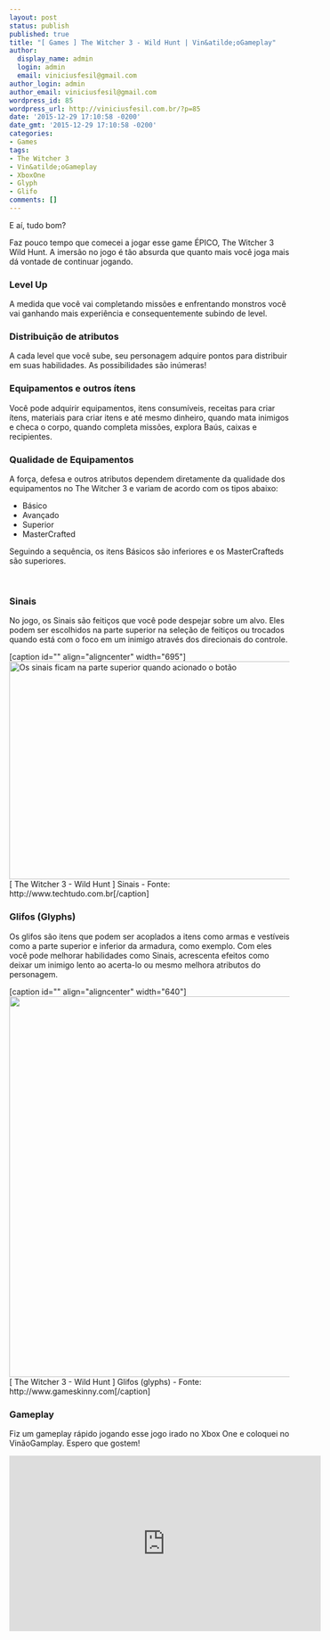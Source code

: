 ```yaml
---
layout: post
status: publish
published: true
title: "[ Games ] The Witcher 3 - Wild Hunt | Vin&atilde;oGameplay"
author:
  display_name: admin
  login: admin
  email: viniciusfesil@gmail.com
author_login: admin
author_email: viniciusfesil@gmail.com
wordpress_id: 85
wordpress_url: http://viniciusfesil.com.br/?p=85
date: '2015-12-29 17:10:58 -0200'
date_gmt: '2015-12-29 17:10:58 -0200'
categories:
- Games
tags:
- The Witcher 3
- Vin&atilde;oGameplay
- XboxOne
- Glyph
- Glifo
comments: []
---
```

<p>E a&iacute;, tudo bom?</p>
<p>Faz pouco tempo que comecei a jogar esse game &Eacute;PICO, The Witcher 3 Wild Hunt. A imers&atilde;o no jogo &eacute; t&atilde;o absurda que quanto mais voc&ecirc; joga mais d&aacute; vontade de continuar jogando.</p>
<h3>Level Up</h3>
<p>A medida que voc&ecirc; vai completando miss&otilde;es e enfrentando monstros voc&ecirc; vai ganhando mais experi&ecirc;ncia e consequentemente subindo de level.</p>
<h3></h3>
<h3>Distribui&ccedil;&atilde;o de atributos</h3>
<p>A cada level que voc&ecirc; sube, seu personagem adquire pontos para distribuir em suas habilidades. As possibilidades s&atilde;o in&uacute;meras!</p>
<h3></h3>
<h3>Equipamentos e outros &iacute;tens</h3>
<p>Voc&ecirc; pode adquirir equipamentos, itens consum&iacute;veis, receitas para criar &iacute;tens, materiais para criar itens e at&eacute; mesmo dinheiro, quando mata inimigos e checa o corpo, quando completa miss&otilde;es, explora Ba&uacute;s, caixas e recipientes.</p>
<h3></h3>
<h3>Qualidade de Equipamentos</h3>
<p>A for&ccedil;a, defesa e outros atributos dependem diretamente da qualidade dos equipamentos no The Witcher 3 e variam de acordo com os tipos abaixo:</p>
<ul>
<li>B&aacute;sico</li>
<li>Avan&ccedil;ado</li>
<li>Superior</li>
<li>MasterCrafted</li>
</ul>
<p>Seguindo a sequ&ecirc;ncia, os itens B&aacute;sicos s&atilde;o inferiores e os MasterCrafteds s&atilde;o superiores.</p>
<p>&nbsp;</p>
<h3>Sinais</h3>
<p>No jogo, os Sinais s&atilde;o feiti&ccedil;os que voc&ecirc; pode despejar sobre um alvo. Eles podem ser escolhidos na parte superior na sele&ccedil;&atilde;o de feiti&ccedil;os ou trocados quando est&aacute; com o foco em um inimigo atrav&eacute;s dos direcionais do controle.</p>
<p>[caption id="" align="aligncenter" width="695"]<img class="" src="http://s2.glbimg.com/OLJPWpGnzG4aa2aaF9IzRnWoxMs=/695x0/s.glbimg.com/po/tt2/f/original/2015/05/21/110.jpg" alt="Os sinais ficam na parte superior quando acionado o bot&atilde;o " width="695" height="391" /> [ The Witcher 3 - Wild Hunt ] Sinais - Fonte: http://www.techtudo.com.br[/caption]</p>
<h3></h3>
<h3>Glifos (Glyphs)</h3>
<p>Os glifos s&atilde;o itens que podem ser acoplados a itens como armas e vest&iacute;veis como a parte superior e inferior da armadura, como exemplo. Com eles voc&ecirc; pode melhorar habilidades como Sinais, acrescenta efeitos como deixar um inimigo lento ao acerta-lo ou mesmo melhora atributos do personagem.</p>
<p>[caption id="" align="aligncenter" width="640"]<img src="http://s3.amazonaws.com/gameskinnyop/0/b/9/resized_0b9a76c60af4f9952a5863e28ae34a93.jpg" alt="" width="640" height="683" /> [ The Witcher 3 - Wild Hunt ] Glifos (glyphs) - Fonte: http://www.gameskinny.com[/caption]&nbsp;</p>
<h3>Gameplay</h3>
<p>Fiz um gameplay r&aacute;pido jogando esse jogo irado no Xbox One e coloquei no Vin&atilde;oGamplay. Espero que gostem!</p>
<p><iframe src="https://www.youtube.com/embed/luDZ_LWmtWw" width="560" height="315" frameborder="0" allowfullscreen="allowfullscreen"></iframe></p>
